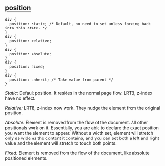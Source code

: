 ## [position](http://css-tricks.com/almanac/properties/p/position/)

	div {
	  position: static; /* Default, no need to set unless forcing back into this state. */
	}
	div {
	  position: relative; 
	}
	div {
	  position: absolute; 
	}
	div {
	  position: fixed;
	}
	div {
	  position: inherit; /* Take value from parent */
	}

*Static:* Default position. It resides in the normal page flow. LRTB, z-index have no effect.

*Relative:* LRTB, z-index now work. They nudge the element from the original position.

*Absolute:* Element is removed from the flow of the document. All other positionals work on it. Essentially, you are able to declare the exact position you want the element to appear. Without a width set, element will stretch only as wide as the content it contains, and you can set both a left and right value and the element will stretch to touch both points.

*Fixed:* Element is removed from the flow of the document, like absolute positioned elements.
